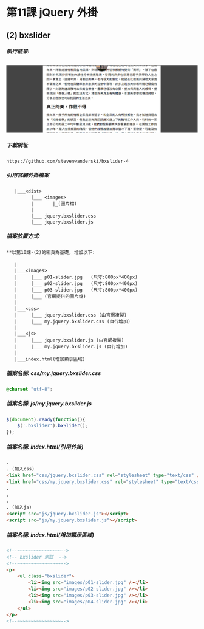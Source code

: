 # 第11課 jQuery 外掛


## (2) bxslider


##### 執行結果:
![GitHub Logo](/imgs/results11-2.jpg)


##### 下載網址
```
https://github.com/stevenwanderski/bxslider-4
```



##### 引用官網外掛檔案
```
   |___<dist>
         |___ <images>
         |       |_(圖片檔)
         |        
         |___ jquery.bxslider.css
         |___ jquery.bxslider.js
```



##### 檔案放置方式:
```
**以第10課-(2)的網頁為基礎, 增加以下:

   | 
   |___<images>
   |     |___ p01-slider.jpg   (尺寸:800px*400px)
   |     |___ p02-slider.jpg   (尺寸:800px*400px)
   |     |___ p03-slider.jpg   (尺寸:800px*400px)
   |     |___ (官網提供的圖片檔)   
   |     
   |___<css>
   |     |___ jquery.bxslider.css (由官網複製)
   |     |___ my.jquery.bxslider.css (自行增加) 
   |
   |___<js>
   |     |___ jquery.bxslider.js (由官網複製)    
   |     |___ my.jquery.bxslider.js (自行增加)     
   |
   |___index.html(增加顯示區域)  
```



##### 檔案名稱: css/my.jquery.bxslider.css
```css
@charset "utf-8";
```



##### 檔案名稱: js/my.jquery.bxslider.js
```js
$(document).ready(function(){
    $('.bxslider').bxSlider();
});
```



##### 檔案名稱: index.html(引用外掛)  
```html
.
. (加入css)
<link href="css/jquery.bxslider.css" rel="stylesheet" type="text/css" />
<link href="css/my.jquery.bxslider.css" rel="stylesheet" type="text/css" />
.
.
.
. (加入js)
<script src="js/jquery.bxslider.js"></script>   
<script src="js/my.jquery.bxslider.js"></script> 
```



##### 檔案名稱: index.html(增加顯示區域)  
```html
<!--~~~~~~~~~~~~~~~~-->
<!-- bxslider 測試  -->
<!--~~~~~~~~~~~~~~~~-->
<p>        
    <ul class="bxslider">
        <li><img src="images/p01-slider.jpg" /></li>
        <li><img src="images/p02-slider.jpg" /></li>
        <li><img src="images/p03-slider.jpg" /></li>
        <li><img src="images/p04-slider.jpg" /></li>
    </ul>
</p>
<!--~~~~~~~~~~~~~~~~--> 
```

